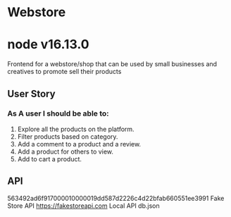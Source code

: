 # Webstore 
# node v16.13.0
Frontend for a webstore/shop that can be used by small businesses and creatives to promote sell their products
## User Story
### As A user I should be able to:
1. Explore all the products on the platform.
1. Filter products based on category.
1. Add a comment to a product and a review.
1. Add a product for others to view.
1. Add to cart a product.

## API
563492ad6f917000010000019dd587d2226c4d22bfab660551ee3991
Fake Store API https://fakestoreapi.com
Local API db.json

